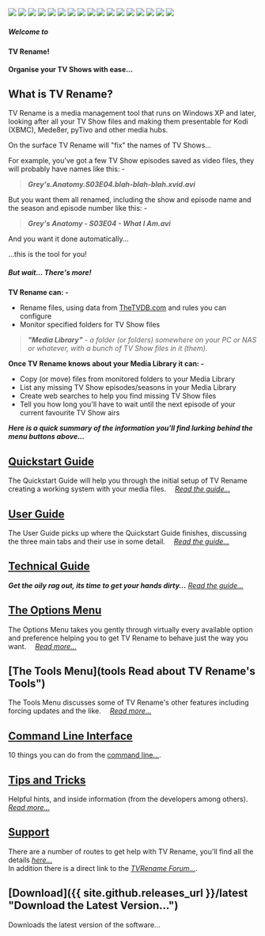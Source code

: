 
<!-- jquery "fade" slideshow change every 2.5s -->
<script>
	$(function(){
		$('.fade > :gt(0)').hide();
		setInterval(function(){$('.fade > :first-child').fadeOut().next().fadeIn().end().appendTo('.fade');}, 2500);
	});
</script>

<div class="fade">
	<img src="images/slides/001.png">
	<img src="images/slides/002.png">
	<img src="images/slides/003.png">
	<img src="images/slides/004.png">
	<img src="images/slides/005.png">
	<img src="images/slides/006.png">
	<img src="images/slides/007.png">
	<img src="images/slides/008.png">
	<img src="images/slides/009.png">
	<img src="images/slides/010.png">
	<img src="images/slides/011.png">
	<img src="images/slides/012.png">
	<img src="images/slides/013.png">
	<img src="images/slides/014.png">
	<img src="images/slides/015.png">
	<img src="images/slides/016.png">
	<img src="images/slides/017.png">
</div>

##### Welcome to 
#### TV&nbsp;Rename!
**Organise your TV Shows with ease...**

## What is TV Rename?
TV Rename is a media management tool that runs on Windows XP and later, looking after all your TV Show files and making them presentable for Kodi (XBMC), Mede8er, pyTivo and other media hubs.

On the surface TV Rename will "fix" the names of TV Shows...

For example, you've got a few TV Show episodes saved as video files, they will probably have names like this: -

> ***Grey's.Anatomy.S03E04.blah-blah-blah.xvid.avi***

But you want them all renamed, including the show and episode name and the season and episode number like this: -

> ***Grey's Anatomy - S03E04 - What I Am.avi***

And you want it done automatically...

...this is the tool for you!

##### But wait... There's more!
**TV Rename can: -**
* Rename files, using data from [TheTVDB.com](http://thetvdb.com "Visit TheTVDB.com") and rules you can configure
* Monitor specified folders for TV Show files

> ***"Media Library"*** - *a folder (or folders) somewhere on your PC or NAS or whatever, with a bunch of TV Show files in it (them).*

**Once TV Rename knows about your Media Library it can: -**
* Copy (or move) files from monitored folders to your Media Library
* List any missing TV Show episodes/seasons in your Media Library
* Create web searches to help you find missing TV Show files
* Tell you how long you'll have to wait until the next episode of your current favourite TV Show airs

***Here is a quick summary of the information you'll find lurking behind the menu buttons above...***

## [Quickstart Guide](quickstart "Read The Quickstart Guide")
The Quickstart Guide will help you through the initial setup of TV Rename creating a working system with your media files.&emsp; *[Read the guide...](quickstart "Read The Quickstart Guide")*

## [User Guide](userguide "Read The User Guide")
The User Guide picks up where the Quickstart Guide finishes, discussing the three main tabs and their use in some detail.&emsp; *[Read the guide...](userguide "Read The User Guide")*

## [Technical Guide](technical "Read the Technical Guide")
***Get the oily rag out, its time to get your hands dirty...*** *[Read the guide...](technical "Read the guide")*

## [The Options Menu](options "Read about Options and Preferences")
The Options Menu takes you gently through virtually every available option and preference helping you to get TV Rename to behave just the way you want.&emsp; *[Read more...](options "TV Rename's Options and Preferences")* 

## [The Tools Menu](tools Read about TV Rename's Tools")
The Tools Menu discusses some of TV Rename's other features including forcing updates and the like.&emsp; *[Read more...](tools "TV Rename's Tools")* 

## [Command Line Interface](cmd-line "Read about using the CLI")
10 things you can do from the [command line...](cmd-line "Read about using the CLI").

## [Tips and Tricks](tips-tricks "Read Tips 'n' Tricks")
Helpful hints, and inside information (from the developers among others).&emsp; *[Read more...](tips-tricks "Read Tips and Tricks")*

## [Support](support "Read the Support Page")
There are a number of routes to get help with TV Rename, you'll find all the details *[here...](support " Read the Support Page")*<br />
In addition there is a direct link to the *[TVRename Forum...](https://groups.google.com/forum/#!forum/tvrename "Visit the TV Rename Forum")*.

## [Download]({{ site.github.releases_url }}/latest "Download the Latest Version...") 
Downloads the latest version of the software...